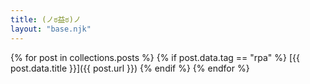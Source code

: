 ```yaml
---
title: (ノಠ益ಠ)ノ
layout: "base.njk"
---
```


{% for post in collections.posts  %}
    {% if post.data.tag == "rpa" %}
        [{{ post.data.title }}]({{ post.url }})
    {% endif %}
{% endfor %}

